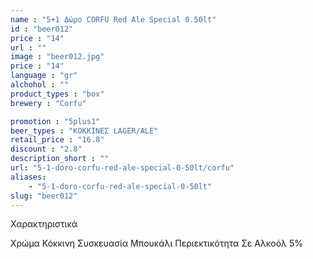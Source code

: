 ```yaml
---
name : "5+1 Δώρο CORFU Red Ale Special 0.50lt"
id : "beer012"
price : "14"
url : ""
image : "beer012.jpg"
price : "14"
language : "gr"
alchohol : ""
product_types : "box"
brewery : "Corfu"

promotion : "5plus1"
beer_types : "ΚΟΚΚΙΝΕΣ LAGER/ALE"
retail_price : "16.8"
discount : "2.8"
description_short : ""
url: "5-1-doro-corfu-red-ale-special-0-50lt/corfu"
aliases: 
    - "5-1-doro-corfu-red-ale-special-0-50lt"
slug: "beer012"
---
```


Χαρακτηριστικά

Χρώμα
Κόκκινη
Συσκευασία
Μπουκάλι
Περιεκτικότητα Σε Αλκοόλ
5%
